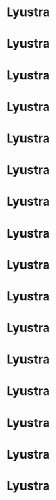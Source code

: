 # Lyustra
# Lyustra
# Lyustra
# Lyustra
# Lyustra
# Lyustra
# Lyustra
# Lyustra
# Lyustra
# Lyustra
# Lyustra
# Lyustra
# Lyustra
# Lyustra
# Lyustra
# Lyustra
